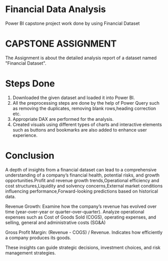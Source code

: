 # Financial Data Analysis
Power BI capstone project work done by using Financial Dataset

# CAPSTONE ASSIGNMENT 

The Assignment  is about the detailed analysis report of a dataset named "Financial Dataset". 
# Steps Done
1. Downloaded the given dataset and loaded it into Power BI.
2. All the preprocessing steps are done by the help of Power Query such as removing the duplicates, removing blank rows,heading correction etc.
3. Appropriate DAX are performed for the analysis.
4. Created visuals using different types of charts and interactive elements such as buttons and bookmarks are also added to enhance user experience.
# Conclusion
A depth of insights from a financial dataset can lead to a comprehensive understanding of a company’s financial health, potential risks, and growth opportunities.Profit and revenue growth trends,Operational efficiency and cost structures,Liquidity and solvency concerns,External market conditions influencing performance,Forward-looking predictions based on historical data.

Revenue Growth: Examine how the company’s revenue has evolved over time (year-over-year or quarter-over-quarter).
Analyze operational expenses such as Cost of Goods Sold (COGS), operating expenses, and selling, general and administrative costs (SG&A)

Gross Profit Margin: (Revenue - COGS) / Revenue. Indicates how efficiently a company produces its goods.

These insights can guide strategic decisions, investment choices, and risk management strategies.


